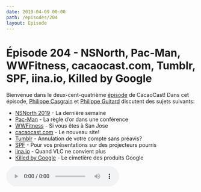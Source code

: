 ```yaml
---
date: 2019-04-09 00:00
path: /episodes/204
layout: Episode
---
```

# Épisode 204 - NSNorth, Pac-Man, WWFitness, cacaocast.com, Tumblr, SPF, iina.io, Killed by Google
<p>Bienvenue dans le deux-cent-quatri&egrave;me&nbsp;<a href="https://cacaocast.com/media/cacaocast_204.mp3" title="CacaoCast Episode 204">épisode</a> de CacaoCast! Dans cet épisode, <a href="http://www.twitter.com/philippec" title="Philippe Casgrain sur Twitter">Philippe Casgrain</a> et <a href="http://www.twitter.com/philippeguitard" title="Philippe Guitard sur Twitter">Philippe Guitard</a> discutent des sujets suivants:</p>
<ul>
<li><a href="https://nsnorth.ca" title="NSNorth 2019">NSNorth 2019</a> - La dernière semaine</li>
<li><a href="https://twitter.com/dylanbeattie/status/1111619036809449472" title="Pac-Man">Pac-Man</a> - La règle d’or dans une conférence</li>
<li><a href="https://itunes.apple.com/app/cursor-pro/id1447043133" title="WWFitness">WWFitness</a> - Si vous êtes à San Jose</li>
<li><a href="https://cacaocast.com" title="cacaocast.com">cacaocast.com</a> - Le nouveau site!</li>
<li><a href="https://jaredsinclair.com/2019/04/07/jekyll-and-hyde.html" title="Tumblr">Tumblr</a> - Annulation de votre compte sans préavis?</li>
<li><a href="https://github.com/tannerc/spf" title="SPF">SPF</a> - Pour vos présentations sur des projecteurs pourris</li>
<li><a href="https://iina.io" title="iina.io">iina.io</a> - Quand VLC ne convient plus</li>
<li><a href="https://killedbygoogle.com" title="Killed by Google">Killed by Google</a> - Le cimetière des produits Google</li>
</ul>
<p><audio controls><source src="https://cacaocast.com/media/cacaocast_204.mp3" type="audio/mpeg"><source src="https://cacaocast.com/media/cacaocast_204.mp3" type="audio/mp4">Votre navigateur ne supporte pas l'élément audio / Your browser does not support the audio element.</audio></p>
